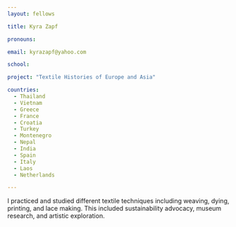```yaml
---
layout: fellows

title: Kyra Zapf

pronouns: 

email: kyrazapf@yahoo.com

school: 

project: "Textile Histories of Europe and Asia"

countries:
  - Thailand
  - Vietnam
  - Greece
  - France
  - Croatia
  - Turkey
  - Montenegro
  - Nepal
  - India
  - Spain
  - Italy
  - Laos
  - Netherlands

---
```


I practiced and studied different textile techniques including weaving, dying, printing, and lace making. This included sustainability advocacy, museum research, and artistic exploration.